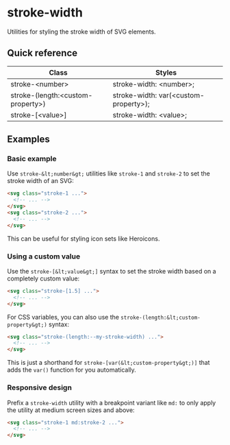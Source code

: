 # stroke-width

Utilities for styling the stroke width of SVG elements.



## Quick reference

| Class | Styles |
|---|---|
| stroke-&lt;number&gt; | stroke-width: &lt;number&gt;; |
| stroke-(length:&lt;custom-property&gt;) | stroke-width: var(&lt;custom-property&gt;); |
| stroke-[&lt;value&gt;] | stroke-width: &lt;value&gt;; |

## Examples

### Basic example

Use `stroke-&lt;number&gt;` utilities like `stroke-1` and `stroke-2` to set the stroke width of an SVG:

```html
<svg class="stroke-1 ...">
  <!-- ... -->
</svg>
<svg class="stroke-2 ...">
  <!-- ... -->
</svg>
```

This can be useful for styling icon sets like Heroicons.

### Using a custom value

Use the `stroke-[&lt;value&gt;]` syntax to set the stroke width based on a completely custom value:

```html
<svg class="stroke-[1.5] ...">
  <!-- ... -->
</svg>
```

For CSS variables, you can also use the `stroke-(length:&lt;custom-property&gt;)` syntax:

```html
<svg class="stroke-(length:--my-stroke-width) ...">
  <!-- ... -->
</svg>
```

This is just a shorthand for `stroke-[var(&lt;custom-property&gt;)]` that adds the `var()` function for you automatically.

### Responsive design

Prefix a `stroke-width` utility with a breakpoint variant like `md:` to only apply the utility at medium screen sizes and above:

```html
<svg class="stroke-1 md:stroke-2 ...">
  <!-- ... -->
</svg>
```

